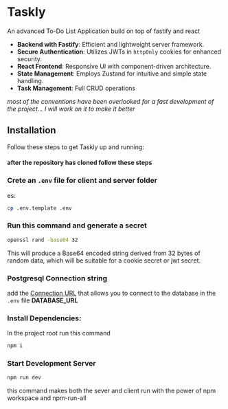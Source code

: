 
# Taskly

An advanced To-Do List Application build on top of fastify and react


- **Backend with Fastify**: Efficient and lightweight server framework.
- **Secure Authentication**: Utilizes JWTs in `httpOnly` cookies for enhanced security.
- **React Frontend**: Responsive UI with component-driven architecture.
- **State Management**: Employs Zustand for intuitive and simple state handling.
- **Task Management**: Full CRUD operations

*most of the conventions have been overlooked for a fast development of the project... I will work on it to make it better*

## Installation

Follow these steps to get Taskly up and running:

#### after the repository has cloned follow these steps ####

### Crete an ``.env`` file for client and server folder
es:

```bash
cp .env.template .env
```

### Run this command and generate a secret
```bash
openssl rand -base64 32
```
This will produce a Base64 encoded string derived from 32 bytes of random data, which will be suitable for a cookie secret or jwt secret.

### Postgresql Connection string
add the [Connection URL](https://www.prisma.io/docs/concepts/database-connectors/postgresql#base-url-and-path)
 that allows you to connect to the database in the `.env` file **DATABASE_URL**

### Install Dependencies:
In the project root run this command

```bash
npm i
```

### Start Development Server
```bash
npm run dev
```
this command makes both the sever and client run with the power of npm workspace and npm-run-all
